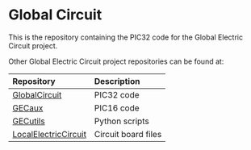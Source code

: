 # Global Circuit

This is the repository containing the PIC32 code for the Global Electric Circuit project.

Other Global Electric Circuit project repositories can be found at:

| Repository                                                                  | Description         |
|:--------------------------------------------------------------------------- |:------------------  |
| [GlobalCircuit](https://github.com/chordtoll/GlobalCircuit)                 | PIC32 code          |
| [GECaux](https://github.com/chordtoll/GECaux)                               | PIC16 code          |
| [GECutils](https://github.com/chordtoll/GECutils)                           | Python scripts      |
| [LocalElectricCircuit](https://github.com/CodyAnderson/LocalElectricCircuit)| Circuit board files  |

